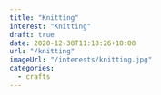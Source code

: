 ```yaml
---
title: "Knitting"
interest: "Knitting"
draft: true
date: 2020-12-30T11:10:26+10:00
url: "/knitting"
imageUrl: "/interests/knitting.jpg"
categories:
  - crafts
---
```

